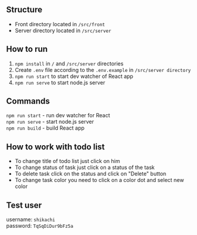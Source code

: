## Structure
- Front directory located in `/src/front`
- Server directory located in `/src/server`

## How to run
1. `npm install` in `/` and `/src/server` directories
2. Create `.env` file according to the `.env.example` in `/src/server directory`
3. `npm run start` to start dev watcher of React app
4. `npm run serve` to start node.js server

## Commands
`npm run start` - run dev watcher for React  
`npm run serve` - start node.js server  
`npm run build` - build React app

## How to work with todo list
- To change title of todo list just click on him
- To change status of task just click on a status of the task
- To delete task click on the status and click on "Delete" button
- To change task color you need to click on a color dot and select new color

## Test user
username: `shikachi`  
password: `TqSqDiDur9bFz5a` 